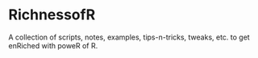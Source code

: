# RichnessofR
A collection of scripts, notes, examples, tips-n-tricks, tweaks, etc. to get enRiched with poweR of R.



